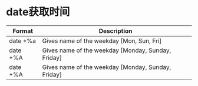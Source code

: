 # date获取时间

| Format   | Description |
| -------- | ----------- |
| date +%a | Gives name of the weekday [Mon, Sun, Fri] |
| date +%A | Gives name of the weekday [Monday, Sunday, Friday] |
| date +%A | Gives name of the weekday [Monday, Sunday, Friday] |
